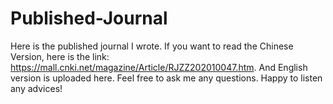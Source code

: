 # Published-Journal
Here is the published journal I wrote. 
If you want to read the Chinese Version, here is the link: https://mall.cnki.net/magazine/Article/RJZZ202010047.htm.
And English version is uploaded here.
Feel free to ask me any questions.
Happy to listen any advices!
